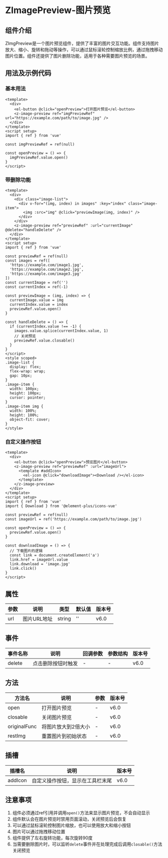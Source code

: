 # ZImagePreview-图片预览
## 组件介绍
ZImgPreview是一个图片预览组件，提供了丰富的图片交互功能。组件支持图片放大、缩小、旋转和拖动等操作，可以通过鼠标滚轮控制缩放比例，通过拖拽移动图片位置。组件还提供了图片删除功能，适用于各种需要图片预览的场景。

## 用法及示例代码
### 基本用法
```vue
<template>
  <div>
    <el-button @click="openPreview">打开图片预览</el-button>
    <z-image-preview ref="imgPreviewRef" url="https://example.com/path/to/image.jpg" />
  </div>
</template>
<script setup>
import { ref } from 'vue'

const imgPreviewRef = ref(null)

const openPreview = () => {
  imgPreviewRef.value.open()
}
</script>

```

### 带删除功能
```vue
<template>
  <div>
    <div class="image-list">
      <div v-for="(img, index) in images" :key="index" class="image-item">
        <img :src="img" @click="previewImage(img, index)" />
      </div>
    </div>
    <z-image-preview ref="previewRef" :url="currentImage" @delete="handleDelete" />
  </div>
</template>
<script setup>
import { ref } from 'vue'

const previewRef = ref(null)
const images = ref([
  'https://example.com/image1.jpg',
  'https://example.com/image2.jpg',
  'https://example.com/image3.jpg'
])
const currentImage = ref('')
const currentIndex = ref(-1)

const previewImage = (img, index) => {
  currentImage.value = img
  currentIndex.value = index
  previewRef.value.open()
}

const handleDelete = () => {
  if (currentIndex.value !== -1) {
    images.value.splice(currentIndex.value, 1)
    // 关闭预览
    previewRef.value.closable()
  }
}
</script>
<style scoped>
.image-list {
  display: flex;
  flex-wrap: wrap;
  gap: 10px;
}
.image-item {
  width: 100px;
  height: 100px;
  cursor: pointer;
}
.image-item img {
  width: 100%;
  height: 100%;
  object-fit: cover;
}
</style>

```

### 自定义操作按钮
```vue
<template>
  <div>
    <el-button @click="openPreview">预览图片</el-button>
    <z-image-preview ref="previewRef" :url="imageUrl">
      <template #addIcon>
        <el-icon @click="downloadImage"><Download /></el-icon>
      </template>
    </z-image-preview>
  </div>
</template>
<script setup>
import { ref } from 'vue'
import { Download } from '@element-plus/icons-vue'

const previewRef = ref(null)
const imageUrl = ref('https://example.com/path/to/image.jpg')

const openPreview = () => {
  previewRef.value.open()
}

const downloadImage = () => {
  // 下载图片的逻辑
  const link = document.createElement('a')
  link.href = imageUrl.value
  link.download = 'image.jpg'
  link.click()
}
</script>

```

## 属性
| 参数 | 说明 | 类型 | 默认值 | 版本号 |
| --- | --- | --- | --- | --- |
| url | 图片URL地址 | string | '' | v6.0 |


## 事件
| 事件名称 | 说明 | 回调参数 | 参数结构 | 版本号 |
| --- | --- | --- | --- | --- |
| delete | 点击删除按钮时触发 | - | - | v6.0 |


## 方法
| 方法名 | 说明 | 参数 | 版本号 |
| --- | --- | --- | --- |
| open | 打开图片预览 | - | v6.0 |
| closable | 关闭图片预览 | - | v6.0 |
| originalFunc | 将图片放大到2倍大小 | - | v6.0 |
| restImg | 重置图片到初始状态 | - | v6.0 |


## 插槽
| 插槽名 | 说明 | 版本号 |
| --- | --- | --- |
| addIcon | 自定义操作按钮，显示在工具栏末尾 | v6.0 |


## 注意事项
1. 组件必须通过ref引用并调用`open()`方法来显示图片预览，不会自动显示
2. 组件默认会在图片预览时禁用页面滚动，关闭预览后会恢复
3. 可以通过鼠标滚轮控制图片缩放，也可以使用放大和缩小按钮
4. 图片可以通过拖拽移动位置
5. 组件提供了左右旋转功能，每次旋转90度
6. 当需要删除图片时，可以监听`delete`事件并在处理完成后调用`closable()`方法关闭预览


